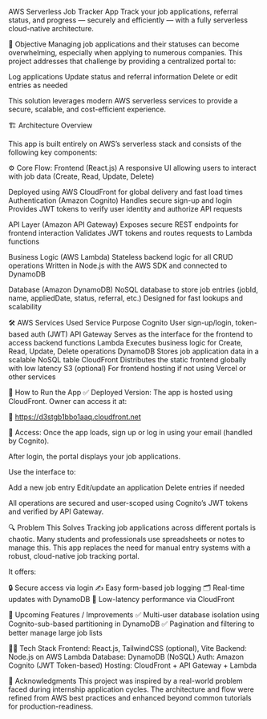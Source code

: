 AWS Serverless Job Tracker App
Track your job applications, referral status, and progress — securely and efficiently — with a fully serverless cloud-native architecture.

🎯 Objective
Managing job applications and their statuses can become overwhelming, especially when applying to numerous companies. This project addresses that challenge by providing a centralized portal to:

Log applications
Update status and referral information
Delete or edit entries as needed

This solution leverages modern AWS serverless services to provide a secure, scalable, and cost-efficient experience.

🏗️ Architecture Overview

This app is built entirely on AWS’s serverless stack and consists of the following key components:

⚙️ Core Flow:
Frontend (React.js)
A responsive UI allowing users to interact with job data (Create, Read, Update, Delete)

Deployed using AWS CloudFront for global delivery and fast load times
Authentication (Amazon Cognito)
Handles secure sign-up and login
Provides JWT tokens to verify user identity and authorize API requests

API Layer (Amazon API Gateway)
Exposes secure REST endpoints for frontend interaction
Validates JWT tokens and routes requests to Lambda functions

Business Logic (AWS Lambda)
Stateless backend logic for all CRUD operations
Written in Node.js with the AWS SDK and connected to DynamoDB

Database (Amazon DynamoDB)
NoSQL database to store job entries (jobId, name, appliedDate, status, referral, etc.)
Designed for fast lookups and scalability

🛠️ AWS Services Used
Service	Purpose
Cognito	User sign-up/login, token-based auth (JWT)
API Gateway	Serves as the interface for the frontend to access backend functions
Lambda	Executes business logic for Create, Read, Update, Delete operations
DynamoDB	Stores job application data in a scalable NoSQL table
CloudFront	Distributes the static frontend globally with low latency
S3 (optional)	For frontend hosting if not using Vercel or other services

🚀 How to Run the App
✅ Deployed Version:
The app is hosted using CloudFront. Owner can access it at:

🔗 https://d3stgb1bbo1aaq.cloudfront.net

👤 Access:
Once the app loads, sign up or log in using your email (handled by Cognito).

After login, the portal displays your job applications.

Use the interface to:

Add a new job entry
Edit/update an application
Delete entries if needed

All operations are secured and user-scoped using Cognito’s JWT tokens and verified by API Gateway.

🔍 Problem This Solves
Tracking job applications across different portals is chaotic.
Many students and professionals use spreadsheets or notes to manage this. This app replaces the need for manual entry systems with a robust, cloud-native job tracking portal.

It offers:

🔒 Secure access via login
✍️ Easy form-based job logging
🗂️ Real-time updates with DynamoDB
💨 Low-latency performance via CloudFront

🔮 Upcoming Features / Improvements
✅ Multi-user database isolation using Cognito-sub-based partitioning in DynamoDB
✅ Pagination and filtering to better manage large job lists


🧑‍💻 Tech Stack
Frontend: React.js, TailwindCSS (optional), Vite
Backend: Node.js on AWS Lambda
Database: DynamoDB (NoSQL)
Auth: Amazon Cognito (JWT Token-based)
Hosting: CloudFront + API Gateway + Lambda

🙌 Acknowledgments
This project was inspired by a real-world problem faced during internship application cycles. The architecture and flow were refined from AWS best practices and enhanced beyond common tutorials for production-readiness.
